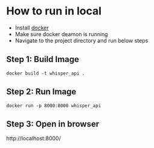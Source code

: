 # How to run in local 

- Install [docker](https://docs.docker.com/get-started/get-docker)
- Make sure docker deamon is running 
- Navigate to the project directory and run below steps

## Step 1: Build Image

`docker build -t whisper_api .`

## Step 2: Run Image

`docker run -p 8000:8000 whisper_api`

## Step 3: Open in browser

http://localhost:8000/
